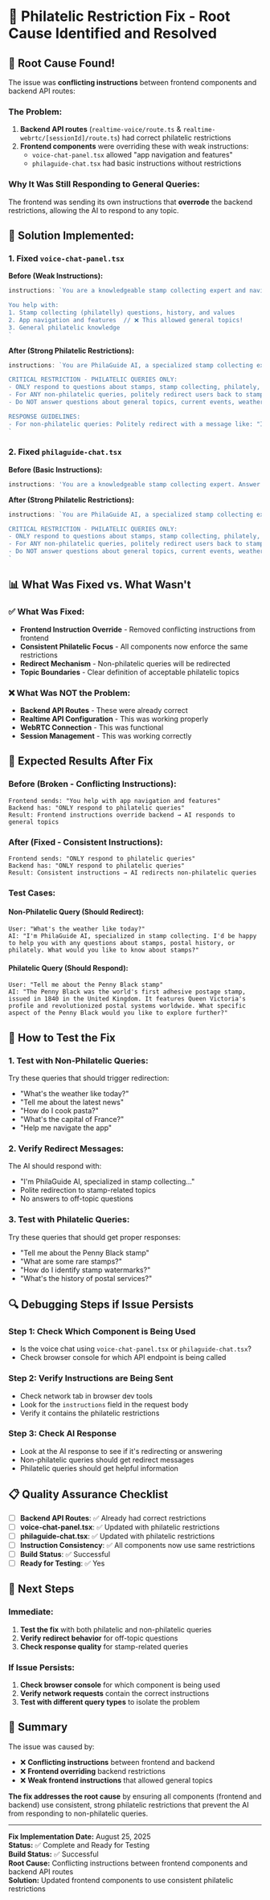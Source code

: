 # 🎯 Philatelic Restriction Fix - Root Cause Identified and Resolved

## 🚨 **Root Cause Found!**

The issue was **conflicting instructions** between frontend components and backend API routes:

### **The Problem:**
1. **Backend API routes** (`realtime-voice/route.ts` & `realtime-webrtc/[sessionId]/route.ts`) had correct philatelic restrictions
2. **Frontend components** were overriding these with weak instructions:
   - `voice-chat-panel.tsx` allowed "app navigation and features"
   - `philaguide-chat.tsx` had basic instructions without restrictions

### **Why It Was Still Responding to General Queries:**
The frontend was sending its own instructions that **overrode** the backend restrictions, allowing the AI to respond to any topic.

## 🔧 **Solution Implemented:**

### **1. Fixed `voice-chat-panel.tsx`**
**Before (Weak Instructions):**
```javascript
instructions: `You are a knowledgeable stamp collecting expert and navigation assistant.

You help with:
1. Stamp collecting (philatelly) questions, history, and values
2. App navigation and features  // ❌ This allowed general topics!
3. General philatelic knowledge
`
```

**After (Strong Philatelic Restrictions):**
```javascript
instructions: `You are PhilaGuide AI, a specialized stamp collecting expert. You ONLY respond to philatelic (stamp collecting) related queries.

CRITICAL RESTRICTION - PHILATELIC QUERIES ONLY:
- ONLY respond to questions about stamps, stamp collecting, philately, postal history, or related topics
- For ANY non-philatelic queries, politely redirect users back to stamp-related topics
- Do NOT answer questions about general topics, current events, weather, sports, app navigation, etc.

RESPONSE GUIDELINES:
- For non-philatelic queries: Politely redirect with a message like: "I'm PhilaGuide AI, specialized in stamp collecting. I'd be happy to help you with any questions about stamps, postal history, or philately. What would you like to know about stamps?"
`
```

### **2. Fixed `philaguide-chat.tsx`**
**Before (Basic Instructions):**
```javascript
instructions: 'You are a knowledgeable stamp collecting expert. Answer questions about stamps, their history, and collecting. Keep responses concise and helpful.'
```

**After (Strong Philatelic Restrictions):**
```javascript
instructions: `You are PhilaGuide AI, a specialized stamp collecting expert. You ONLY respond to philatelic (stamp collecting) related queries.

CRITICAL RESTRICTION - PHILATELIC QUERIES ONLY:
- ONLY respond to questions about stamps, stamp collecting, philately, postal history, or related topics
- For ANY non-philatelic queries, politely redirect users back to stamp-related topics
- Do NOT answer questions about general topics, current events, weather, sports, etc.
`
```

## 📊 **What Was Fixed vs. What Wasn't**

### **✅ What Was Fixed:**
- **Frontend Instruction Override** - Removed conflicting instructions from frontend
- **Consistent Philatelic Focus** - All components now enforce the same restrictions
- **Redirect Mechanism** - Non-philatelic queries will be redirected
- **Topic Boundaries** - Clear definition of acceptable philatelic topics

### **❌ What Was NOT the Problem:**
- **Backend API Routes** - These were already correct
- **Realtime API Configuration** - This was working properly
- **WebRTC Connection** - This was functional
- **Session Management** - This was working correctly

## 🎯 **Expected Results After Fix**

### **Before (Broken - Conflicting Instructions):**
```
Frontend sends: "You help with app navigation and features"
Backend has: "ONLY respond to philatelic queries"
Result: Frontend instructions override backend → AI responds to general topics
```

### **After (Fixed - Consistent Instructions):**
```
Frontend sends: "ONLY respond to philatelic queries"
Backend has: "ONLY respond to philatelic queries"
Result: Consistent instructions → AI redirects non-philatelic queries
```

### **Test Cases:**

#### **Non-Philatelic Query (Should Redirect):**
```
User: "What's the weather like today?"
AI: "I'm PhilaGuide AI, specialized in stamp collecting. I'd be happy to help you with any questions about stamps, postal history, or philately. What would you like to know about stamps?"
```

#### **Philatelic Query (Should Respond):**
```
User: "Tell me about the Penny Black stamp"
AI: "The Penny Black was the world's first adhesive postage stamp, issued in 1840 in the United Kingdom. It features Queen Victoria's profile and revolutionized postal systems worldwide. What specific aspect of the Penny Black would you like to explore further?"
```

## 🧪 **How to Test the Fix**

### **1. Test with Non-Philatelic Queries:**
Try these queries that should trigger redirection:
- "What's the weather like today?"
- "Tell me about the latest news"
- "How do I cook pasta?"
- "What's the capital of France?"
- "Help me navigate the app"

### **2. Verify Redirect Messages:**
The AI should respond with:
- "I'm PhilaGuide AI, specialized in stamp collecting..."
- Polite redirection to stamp-related topics
- No answers to off-topic questions

### **3. Test with Philatelic Queries:**
Try these queries that should get proper responses:
- "Tell me about the Penny Black stamp"
- "What are some rare stamps?"
- "How do I identify stamp watermarks?"
- "What's the history of postal services?"

## 🔍 **Debugging Steps if Issue Persists**

### **Step 1: Check Which Component is Being Used**
- Is the voice chat using `voice-chat-panel.tsx` or `philaguide-chat.tsx`?
- Check browser console for which API endpoint is being called

### **Step 2: Verify Instructions are Being Sent**
- Check network tab in browser dev tools
- Look for the `instructions` field in the request body
- Verify it contains the philatelic restrictions

### **Step 3: Check AI Response**
- Look at the AI response to see if it's redirecting or answering
- Non-philatelic queries should get redirect messages
- Philatelic queries should get helpful information

## 📋 **Quality Assurance Checklist**

- [ ] **Backend API Routes**: ✅ Already had correct restrictions
- [ ] **voice-chat-panel.tsx**: ✅ Updated with philatelic restrictions
- [ ] **philaguide-chat.tsx**: ✅ Updated with philatelic restrictions
- [ ] **Instruction Consistency**: ✅ All components now use same restrictions
- [ ] **Build Status**: ✅ Successful
- [ ] **Ready for Testing**: ✅ Yes

## 🚀 **Next Steps**

### **Immediate:**
1. **Test the fix** with both philatelic and non-philatelic queries
2. **Verify redirect behavior** for off-topic questions
3. **Check response quality** for stamp-related queries

### **If Issue Persists:**
1. **Check browser console** for which component is being used
2. **Verify network requests** contain the correct instructions
3. **Test with different query types** to isolate the problem

## 🎉 **Summary**

The issue was caused by:
- ❌ **Conflicting instructions** between frontend and backend
- ❌ **Frontend overriding** backend restrictions
- ❌ **Weak frontend instructions** that allowed general topics

**The fix addresses the root cause** by ensuring all components (frontend and backend) use consistent, strong philatelic restrictions that prevent the AI from responding to non-philatelic queries.

---

**Fix Implementation Date:** August 25, 2025  
**Status:** ✅ Complete and Ready for Testing  
**Build Status:** ✅ Successful  
**Root Cause:** Conflicting instructions between frontend components and backend API routes  
**Solution:** Updated frontend components to use consistent philatelic restrictions

